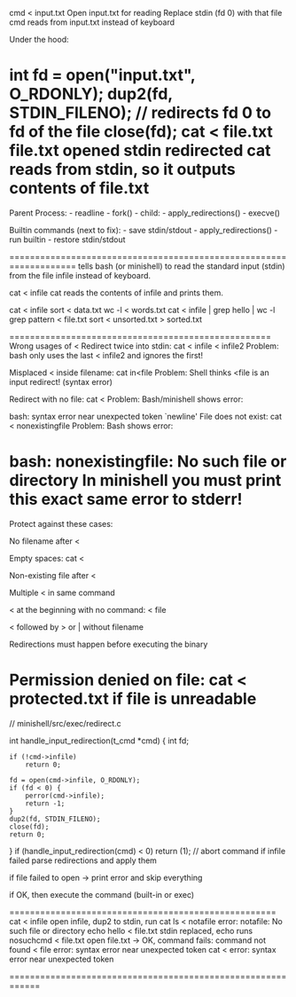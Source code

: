  
cmd < input.txt
Open input.txt for reading
Replace stdin (fd 0) with that file
cmd reads from input.txt instead of keyboard

Under the hood:

int fd = open("input.txt", O_RDONLY);
dup2(fd, STDIN_FILENO);  // redirects fd 0 to fd of the file
close(fd);
 cat < file.txt
file.txt opened
stdin redirected
cat reads from stdin, so it outputs contents of file.txt
 ============================================

 Parent Process:
    - readline
    - fork()
    - child:
        - apply_redirections()
        - execve()

Builtin commands (next to fix):
    - save stdin/stdout
    - apply_redirections()
    - run builtin
    - restore stdin/stdout


===================================================================
 tells bash (or minishell) to read the standard input (stdin) from the file infile instead of keyboard.

cat < infile
cat reads the contents of infile and prints them.

cat < infile
sort < data.txt
wc -l < words.txt
cat < infile | grep hello | wc -l
grep pattern < file.txt
sort < unsorted.txt > sorted.txt

===================================================
Wrong usages of <
 Redirect twice into stdin:
cat < infile < infile2
Problem: bash only uses the last < infile2 and ignores the first!

 Misplaced < inside filename:
cat in<file
Problem: Shell thinks <file is an input redirect! (syntax error)

 Redirect with no file:
cat <
Problem: Bash/minishell shows error:

bash: syntax error near unexpected token `newline'
 File does not exist:
cat < nonexistingfile
Problem: Bash shows error:

bash: nonexistingfile: No such file or directory
 In minishell you must print this exact same error to stderr!
 ====================================================
  Protect against these cases:

No filename after <

Empty spaces: cat <

Non-existing file after <

Multiple < in same command

< at the beginning with no command: < file

< followed by > or | without filename

Redirections must happen before executing the binary

Permission denied on file: cat < protected.txt if file is unreadable
===================================================
// minishell/src/exec/redirect.c

int handle_input_redirection(t_cmd *cmd) {
    int fd;

    if (!cmd->infile)
        return 0;

    fd = open(cmd->infile, O_RDONLY);
    if (fd < 0) {
        perror(cmd->infile);
        return -1;
    }
    dup2(fd, STDIN_FILENO);
    close(fd);
    return 0;
}
if (handle_input_redirection(cmd) < 0)
    return (1); // abort command if infile failed
parse redirections and apply them

if file failed to open → print error and skip everything

if OK, then execute the command (built-in or exec)

====================================================
cat < infile	open infile, dup2 to stdin, run cat
ls < notafile	error: notafile: No such file or directory
echo hello < file.txt	stdin replaced, echo runs
nosuchcmd < file.txt	open file.txt → OK, command fails: command not found
< file	error: syntax error near unexpected token
cat <	error: syntax error near unexpected token

============================================================
